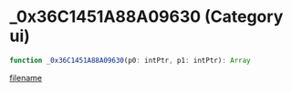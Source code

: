 # _0x36C1451A88A09630 (Category ui)

```js
function _0x36C1451A88A09630(p0: intPtr, p1: intPtr): Array
```

[filename](_0x36C1451A88A09630_m.md ':include')